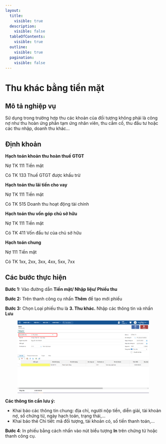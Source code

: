 ```yaml
---
layout:
  title:
    visible: true
  description:
    visible: false
  tableOfContents:
    visible: true
  outline:
    visible: true
  pagination:
    visible: false
---
```


# Thu khác bằng tiền mặt

## Mô tả nghiệp vụ

Sử dụng trong trường hợp thu các khoản của đối tượng không phải là công nợ như thu hoàn ứng phần tạm ứng nhân viên, thu cầm cố, thu đầu tư hoặc các thu nhập, doanh thu khác...

## Định khoản

**Hạch toán khoản thu hoàn thuế GTGT**

Nợ TK 111 Tiền mặt

Có TK 133 Thuế GTGT được khấu trừ

**Hạch toán thu lãi tiền cho vay**

Nợ TK 111 Tiền mặt

Có TK 515 Doanh thu hoạt động tài chính

**Hạch toán thu vốn góp chủ sở hữu**

Nợ TK 111 Tiền mặt

Có TK 411 Vốn đầu tư của chủ sở hữu

**Hạch toán chung**

Nợ 111 Tiền mặt

Có TK 1xx, 2xx, 3xx, 4xx, 5xx, 7xx

## Các bước thực hiện

**Bước 1:** Vào đường dẫn **Tiền mặt/ Nhập liệu/ Phiếu thu**

**Bước 2:** Trên thanh công cụ nhấn **Thêm** để tạo mới phiếu

**Bước 3:** Chọn Loại phiếu thu là **3. Thu khác.** Nhập các thông tin và nhấn **Lưu**

<figure><img src="../../.gitbook/assets/image (129).png" alt=""><figcaption></figcaption></figure>

**Các thông tin cần lưu ý:**

* Khai báo các thông tin chung: địa chỉ, người nộp tiền, diễn giải, tài khoản nợ, số chứng từ, ngày hạch toán, trạng thái,…
*   Khai báo thẻ Chi tiết: mã đối tượng, tài khoản có, số tiền thanh toán,…



**Bước 4**: In phiếu bằng cách nhấn vào nút biểu tượng **In** trên chứng từ hoặc thanh công cụ.

